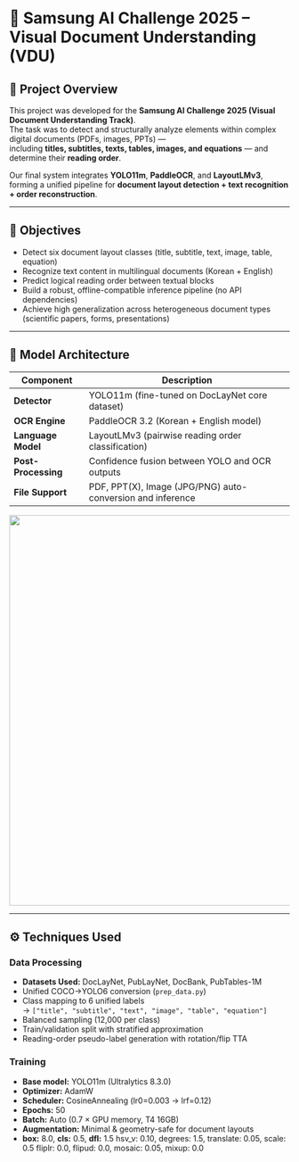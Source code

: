 # 📄 Samsung AI Challenge 2025 – Visual Document Understanding (VDU)

## 📌 Project Overview
This project was developed for the **Samsung AI Challenge 2025 (Visual Document Understanding Track)**.  
The task was to detect and structurally analyze elements within complex digital documents (PDFs, images, PPTs) —  
including **titles, subtitles, texts, tables, images, and equations** — and determine their **reading order**.

Our final system integrates **YOLO11m**, **PaddleOCR**, and **LayoutLMv3**,  
forming a unified pipeline for **document layout detection + text recognition + order reconstruction**.

---

## 🎯 Objectives
- Detect six document layout classes (title, subtitle, text, image, table, equation)
- Recognize text content in multilingual documents (Korean + English)
- Predict logical reading order between textual blocks
- Build a robust, offline-compatible inference pipeline (no API dependencies)
- Achieve high generalization across heterogeneous document types (scientific papers, forms, presentations)

---

## 🧠 Model Architecture

| Component | Description |
|------------|-------------|
| **Detector** | YOLO11m (fine-tuned on DocLayNet core dataset) |
| **OCR Engine** | PaddleOCR 3.2 (Korean + English model) |
| **Language Model** | LayoutLMv3 (pairwise reading order classification) |
| **Post-Processing** | Confidence fusion between YOLO and OCR outputs |
| **File Support** | PDF, PPT(X), Image (JPG/PNG) auto-conversion and inference |

<p align="center">
  <img src="docs/architecture.png" width="700"/>
</p>

---

## ⚙️ Techniques Used

### Data Processing
- **Datasets Used:** DocLayNet, PubLayNet, DocBank, PubTables-1M
- Unified COCO→YOLO6 conversion (`prep_data.py`)
- Class mapping to 6 unified labels  
  → `["title", "subtitle", "text", "image", "table", "equation"]`
- Balanced sampling (12,000 per class)
- Train/validation split with stratified approximation
- Reading-order pseudo-label generation with rotation/flip TTA

### Training
- **Base model:** YOLO11m (Ultralytics 8.3.0)
- **Optimizer:** AdamW  
- **Scheduler:** CosineAnnealing (lr0=0.003 → lrf=0.12)
- **Epochs:** 50  
- **Batch:** Auto (0.7 × GPU memory, T4 16GB)  
- **Augmentation:** Minimal & geometry-safe for document layouts  
- **box:** 8.0, **cls:** 0.5, **dfl:** 1.5
hsv_v: 0.10, degrees: 1.5, translate: 0.05, scale: 0.5
fliplr: 0.0, flipud: 0.0, mosaic: 0.05, mixup: 0.0
